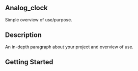 
## Analog_clock

Simple overview of use/purpose.

## Description

An in-depth paragraph about your project and overview of use.

## Getting Started

